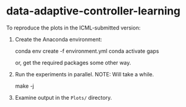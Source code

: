 # data-adaptive-controller-learning

To reproduce the plots in the ICML-submitted version:

1. Create the Anaconda environment:

    conda env create -f environment.yml
    conda activate gaps

    or, get the required packages some other way.

2. Run the experiments in parallel. NOTE: Will take a while.

    make -j

3. Examine output in the `Plots/` directory.
